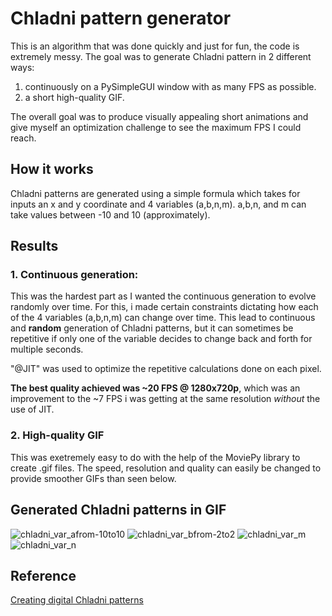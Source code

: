 # Chladni pattern generator
This is an algorithm that was done quickly and just for fun, the code is extremely messy. 
The goal was to generate Chladni pattern in 2 different ways: 
1. continuously on a PySimpleGUI window with as many FPS as possible.
2. a short high-quality GIF.

The overall goal was to produce visually appealing short animations and give myself an optimization challenge to see the maximum FPS I could reach.

## How it works
Chladni patterns are generated using a simple formula which takes for inputs an x and y coordinate and 4 variables (a,b,n,m). a,b,n, and m can take values between -10 and 10 (approximately).

## Results
### 1. Continuous generation:
This was the hardest part as I wanted the continuous generation to evolve randomly over time. For this, i made certain constraints dictating how each of the 4 variables (a,b,n,m) can change over time. 
This lead to continuous and **random** generation of Chladni patterns, but it can sometimes be repetitive if only one of the variable decides to change back and forth for multiple seconds.

"@JIT" was used to optimize the repetitive calculations done on each pixel.

**The best quality achieved was ~20 FPS @ 1280x720p**, which was an improvement to the ~7 FPS i was getting at the same resolution *without* the use of JIT.

### 2. High-quality GIF
This was exetremely easy to do with the help of the MoviePy library to create .gif files. The speed, resolution and quality can easily be changed to provide smoother GIFs than seen below.

## Generated Chladni patterns in GIF
![chladni_var_afrom-10to10](https://github.com/LudoProvost/chladni-pattern-generator/assets/70982826/c3805ea3-d011-41a4-b83c-f88c1cbb9757)
![chladni_var_bfrom-2to2](https://github.com/LudoProvost/chladni-pattern-generator/assets/70982826/d991f447-1c1a-4f88-9070-082b8081e50b)
![chladni_var_m](https://github.com/LudoProvost/chladni-pattern-generator/assets/70982826/546223bf-df5b-4f28-befe-35e4d0534d8b)
![chladni_var_n](https://github.com/LudoProvost/chladni-pattern-generator/assets/70982826/e2e61eaa-54d0-483b-9fcc-f27b0987bb24)

## Reference
[Creating digital Chladni patterns](https://thelig.ht/chladni/)
